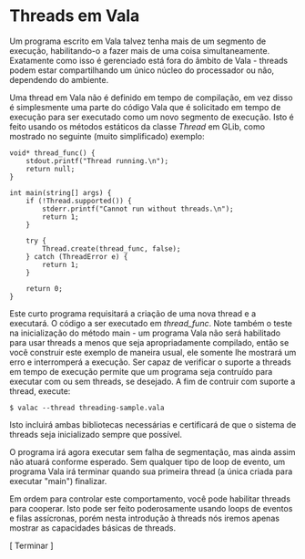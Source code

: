 # Threads em Vala

Um programa escrito em Vala talvez tenha mais de um segmento de execução, habilitando-o a fazer mais de uma coisa simultaneamente. Exatamente como isso é gerenciado está fora do âmbito de Vala - threads podem estar compartilhando um único núcleo do processador ou não, dependendo do ambiente.

Uma thread em Vala não é definido em tempo de compilação, em vez disso é simplesmente uma parte do código Vala que é solicitado em tempo de execução para ser executado como um novo segmento de execução. Isto é feito usando os métodos estáticos da classe *Thread* em GLib, como mostrado no seguinte (muito simplificado) exemplo:

```vala
void* thread_func() {
    stdout.printf("Thread running.\n");
    return null;
}

int main(string[] args) {
    if (!Thread.supported()) {
        stderr.printf("Cannot run without threads.\n");
        return 1;
    }

    try {
        Thread.create(thread_func, false);
    } catch (ThreadError e) {
        return 1;
    }

    return 0;
}
```

Este curto programa requisitará a criação de uma nova thread e a executará. O código a ser executado em *thread\_func*. Note também o teste na inicialização do método main - um programa Vala não será habilitado para usar threads a menos que seja apropriadamente compilado, então se você construir este exemplo de maneira usual, ele somente lhe mostrará um erro e interromperá a execução. Ser capaz de verificar o suporte a threads em tempo de execução permite que um programa seja contruído para executar com  ou sem threads, se desejado. A fim de contruir com suporte a thread, execute:

`$ valac --thread threading-sample.vala`

Isto incluirá ambas bibliotecas necessárias e certificará de que o sistema de threads seja inicializado sempre que possível.

O programa irá agora executar sem falha de segmentação, mas ainda assim não atuará conforme esperado. Sem qualquer tipo de loop de evento, um programa Vala irá terminar quando sua primeira thread (a única criada para executar "main") finalizar.

Em ordem para controlar este comportamento, você pode habilitar threads para cooperar. Isto pode ser feito poderosamente usando loops de eventos e filas assícronas, porém nesta introdução à threads nós iremos apenas mostrar as capacidades básicas de threads.

[ Terminar ]

